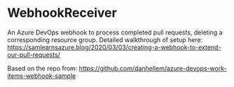 # WebhookReceiver

An Azure DevOps webhook to process completed pull requests, deleting a corresponding resource group. Detailed walkthrough of setup here: https://samlearnsazure.blog/2020/03/03/creating-a-webhook-to-extend-our-pull-requests/

Based on the repo from: https://github.com/danhellem/azure-devops-work-items-webhook-sample
